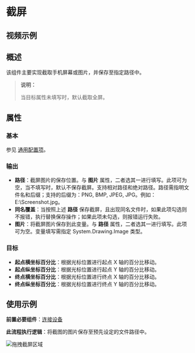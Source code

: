 # 截屏

## 视频示例

## 概述

该组件主要实现截取手机屏幕或图片，并保存至指定路径中。

> **说明：**
>
> 当目标属性未填写时，默认截取全屏。

## 属性

### 基本

参见 [通用配置项](../Appendix/CommonConfigurationItems.md)。

### 输出

- **路径**：截屏图片的保存位置。与 **图片** 属性，二者选其一进行填写。此项可为空，当不填写时，默认不保存截屏。支持相对路径和绝对路径。路径需指明文件名和后缀；支持的后缀为：PNG, BMP, JPEG, JPG。例如：E:\Screenshot.jpg。
- **同名覆盖**：当按照上述 **路径** 保存截屏，且出现同名文件时，如果此项勾选则不报错，执行替换保存操作；如果此项未勾选，则报错运行失败。
- **图片**：将截屏图片保存到此变量。与 **路径** 属性，二者选其一进行填写。此项可为空。变量填写需指定 System.Drawing.Image 类型。

### 目标

- **起点横坐标百分比**：根据光标位置进行起点 X 轴的百分比移动。
- **起点纵坐标百分比**：根据光标位置进行起点 Y 轴的百分比移动。
- **终点横坐标百分比**：根据光标位置进行终点 X 轴的百分比移动。
- **终点纵坐标百分比**：根据光标位置进行终点 Y 轴的百分比移动。

## 使用示例

**前置必要组件**：[连接设备](./MobileConnect.md)

**此流程执行逻辑**：将截图的图片保存至预先设定的文件路径中。

![拖拽截屏区域](https://docimages.blob.core.chinacloudapi.cn/images/Activities/mobilescreen20210316.png)
